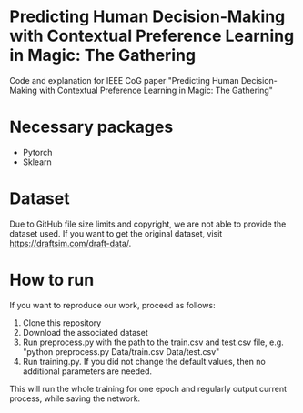 # Predicting Human Decision-Making with Contextual Preference Learning in Magic: The Gathering
Code and explanation for IEEE CoG paper "Predicting Human Decision-Making with Contextual Preference Learning in Magic: The Gathering"


# Necessary packages
- Pytorch 
- Sklearn


# Dataset 
Due to GitHub file size limits and copyright, we are not able to provide the dataset used. If you want to get the original dataset, visit https://draftsim.com/draft-data/.

# How to run
If you want to reproduce our work, proceed as follows:
1) Clone this repository
2) Download the associated dataset
3) Run preprocess.py with the path to the train.csv and test.csv file, e.g. "python preprocess.py Data/train.csv Data/test.csv"
4) Run training.py. If you did not change the default values, then no additional parameters are needed.

This will run the whole training for one epoch and regularly output current process, while saving the network.


